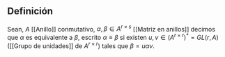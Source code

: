 
## Definición

Sean, $A$ [[Anillo]] conmutativo, $\alpha, \beta \in A^{r\times s}$  [[Matriz en anillos]] decimos que $\alpha$ es equivalente a $\beta$, escrito $\alpha\equiv\beta$ si existen $u, v\in(A^{r\times r})^{*}=GL(r,A)$ ([[Grupo de unidades]] de $A^{r\times r}$) tales que $\beta = u\alpha v$.